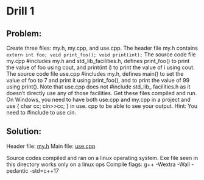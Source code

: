 # Drill 1

## Problem:
Create three files: my.h, my.cpp, and use.cpp. The header file my.h contains
       ```
       extern int foo;
       void print_foo();
       void print(int);
       ```
The source code file my.cpp #includes my.h and std_lib_facilities.h, defines
print_foo() to print the value of foo using cout, and print(int i) to
print the value of i using cout.
The source code file use.cpp #includes my.h, defines main() to
set the value of foo to 7 and print it using print_foo(), and to print the
value of 99 using print(). Note that use.cpp does not #include std_lib_
facilities.h as it doesn’t directly use any of those facilities.
Get these files compiled and run. On Windows, you need to have
both use.cpp and my.cpp in a project and use { char cc; cin>>cc; } in use.
cpp to be able to see your output. Hint: You need to #include <iostream>
to use cin.

## Solution:
Header file: [my.h](./my.h)
Main file: [use.cpp](./use.cpp)

Source codes compiled and ran on a linux operating system.
Exe file seen in this directory works only on a linux ops
Compile flags: g++ -Wextra -Wall -pedantic -std=c++17
